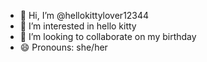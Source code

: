 - 👋 Hi, I’m @hellokittylover12344
- 👀 I’m interested in hello kitty
- 💞️ I’m looking to collaborate on my birthday
- 😄 Pronouns: she/her

<!---
hellokittylover12344/hellokittylover12344 is a ✨ special ✨ repository because its `README.md` (this file) appears on your GitHub profile.
You can click the Preview link to take a look at your changes.
--->
